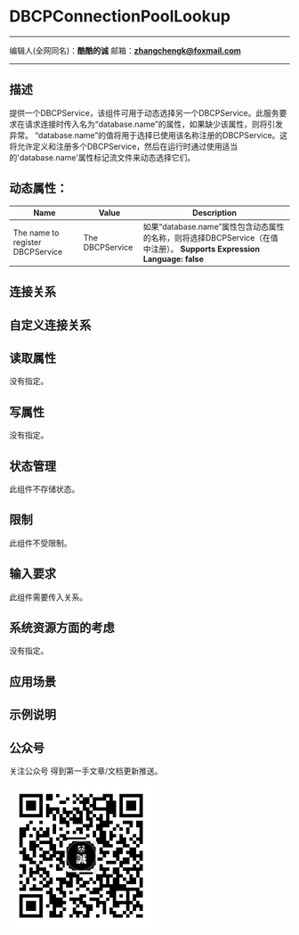 # DBCPConnectionPoolLookup
***
编辑人(全网同名)：__**酷酷的诚**__  邮箱：**zhangchengk@foxmail.com** 
***

## 描述

提供一个DBCPService，该组件可用于动态选择另一个DBCPService。此服务要求在请求连接时传入名为“database.name”的属性，如果缺少该属性，则将引发异常。 “database.name”的值将用于选择已使用该名称注册的DBCPService。这将允许定义和注册多个DBCPService，然后在运行时通过使用适当的'database.name'属性标记流文件来动态选择它们。


## 动态属性：

| Name | Value | Description |
|--|--|--|
| The name to register DBCPService | The DBCPService | 如果“database.name”属性包含动态属性的名称，则将选择DBCPService（在值中注册）。  **Supports Expression Language: false** |

### 

## 连接关系


## 自定义连接关系


## 读取属性

没有指定。

## 写属性

没有指定。

## 状态管理

此组件不存储状态。

## 限制

此组件不受限制。

## 输入要求

此组件需要传入关系。

## 系统资源方面的考虑

没有指定。

## 应用场景


## 示例说明


## 公众号

关注公众号 得到第一手文章/文档更新推送。

![](../image/wechat.jpg)